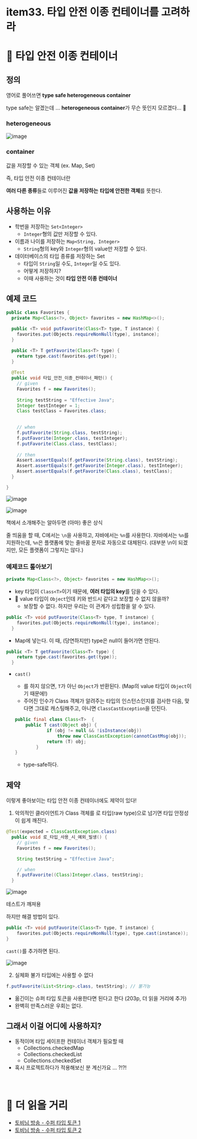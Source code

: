 # item33. 타입 안전 이종 컨테이너를 고려하라

# 🧐 타입 안전 이종 컨테이너

## 정의

영어로 풀어쓰면 **type safe heterogeneous container**

type safe는 알겠는데 ...  **heterogeneous container**가 무슨 뜻인지 모르겠다... 🤔

### heterogeneous

![image](https://user-images.githubusercontent.com/42836576/107503317-26eddf80-6bdd-11eb-9e5b-20379156139b.png)

### container

값을 저장할 수 있는 객체 (ex. Map, Set)

즉, 타입 안전 이종 컨테이너란

**여러 다른 종류**들로 이루어진 **값을 저장하는** **타입에 안전한 객체**를 뜻한다.

## 사용하는 이유

- 학번을 저장하는 `Set<Integer>`
    - `Integer`형의 값만 저장할 수 있다.
- 이름과 나이를 저장하는 `Map<String, Integer>`
    - `String`형의 key와 `Integer`형의 value만 저장할 수 있다.
- 데이터베이스의 타입 종류를 저장하는 Set
    - 타입이 `String`일 수도, `Integer`일 수도 있다.
    - 어떻게 저장하지?
    - 이때 사용하는 것이 **타입 안전 이종 컨테이너**

## 예제 코드

```java
public class Favorites {
  private Map<Class<?>, Object> favorites = new HashMap<>();

  public <T> void putFavorite(Class<T> type, T instance) {
    favorites.put(Objects.requireNonNull(type), instance);
  }

  public <T> T getFavorite(Class<T> type) {
    return type.cast(favorites.get(type));
  }
  
  @Test
  public void 타입_안전_이종_컨테이너_패턴() {
    // given
    Favorites f = new Favorites();
    
    String testString = "Effective Java";
    Integer testInteger = 1;
    Class testClass = Favorites.class;
    

    // when
    f.putFavorite(String.class, testString);
    f.putFavorite(Integer.class, testInteger);
    f.putFavorite(Class.class, testClass);
    
    // then
    Assert.assertEquals(f.getFavorite(String.class), testString);
    Assert.assertEquals(f.getFavorite(Integer.class), testInteger);
    Assert.assertEquals(f.getFavorite(Class.class), testClass);
  }

}
```

![image](https://user-images.githubusercontent.com/42836576/107503324-29503980-6bdd-11eb-8c07-8617cac40946.png)

![image](https://user-images.githubusercontent.com/42836576/107503331-2bb29380-6bdd-11eb-8cda-fde79417f1b0.png)

책에서 소개해주는 알아두면 (아마) 좋은 상식

줄 띄움을 할 때, C에서는 `\n`을 사용하고, 자바에서는 `%n`를 사용한다.
자바에서는 `%n`를 지원하는데, `%n`은 플랫폼에 맞는 줄바꿈 문자로 자동으로 대체된다. 
(대부분 \n이 되겠지만, 모든 플랫폼이 그렇지는 않다.)

### 예제코드 톺아보기

```java
private Map<Class<?>, Object> favorites = new HashMap<>();
```

- key 타입이 `Class<T>`이기 때문에, **여러 타입의 key**를 담을 수 있다.
- 🤔 value 타입이 `Object`인데 키와 반드시 같다고 보장할 수 없지 않을까?
    - 보장할 수 없다. 하지만 우리는 이 관계가 성립함을 알 수 있다.

```java
public <T> void putFavorite(Class<T> type, T instance) {
    favorites.put(Objects.requireNonNull(type), instance);
  }
```

- Map에 넣는다. 이 때, (당연하지만) type은 null이 들어가면 안된다.

```java
public <T> T getFavorite(Class<T> type) {
    return type.cast(favorites.get(type));
  }
```

- `cast()`
    - 를 하지 않으면, `T`가 아닌 `Object`가 반환된다. (Map의 value 타입이 `Object`이기 때문에!)
    - 주어진 인수가 Class 객체가 알려주는 타입의 인스턴스인지를 검사한 다음, 맞다면 그대로 캐스팅해주고, 아니면 `ClassCastException`을 던진다.

    ```java
    public final class Class<T>  {
    	public T cast(Object obj) {
    	        if (obj != null && !isInstance(obj))
    	            throw new ClassCastException(cannotCastMsg(obj));
    	        return (T) obj;
    	    }
    }
    ```

    - type-safe하다.

## 제약

이렇게 좋아보이는 타입 안전 이종 컨테이너에도 제약이 있다!

1. 악의적인 클라이언트가 Class 객체를 로 타입(raw type)으로 넘기면 타입 안정성이 쉽게 깨진다.

```java
@Test(expected = ClassCastException.class)
  public void 로_타입_사용_시_예외_빌생() {
    // given
    Favorites f = new Favorites();

    String testString = "Effective Java";

    // when
    f.putFavorite((Class)Integer.class, testString);
  }
```

![image](https://user-images.githubusercontent.com/42836576/107503337-2e14ed80-6bdd-11eb-85fd-ece731cc8f74.png)

테스트가 깨져용

하지만 해결 방법이 있다.

```java
public <T> void putFavorite(Class<T> type, T instance) {
	favorites.put(Objects.requireNonNull(type), type.cast(instance));
}
```

`cast()`를 추가하면 된다.

![image](https://user-images.githubusercontent.com/42836576/107503340-2fdeb100-6bdd-11eb-9a45-66f571800f94.png)



2. 실체화 불가 타입에는 사용할 수 없다

```java
f.putFavorite(List<String>.class, testString); // 불가능
```

- 옮긴이는 슈퍼 타입 토큰을 사용한다면 된다고 한다 (203p, 더 읽을 거리에 추가)
- 완벽히 만족스러운 우회는 없다.



## 그래서 이걸 어디에 사용하지?

- 동적이며 타입 세이프한 컨테이너 객체가 필요할 때
    - Collections.checkedMap
    - Collections.checkedList
    - Collections.checkedSet
- 혹시 프로젝트하다가 적용해보신 분 계신가요 ... ?!?!



<br>



# 🥺 더 읽을 거리

- [토비님 방송 - 수퍼 타입 토큰 1](https://www.youtube.com/watch?v=01sdXvZSjcI)
- [토비님 방송 - 수퍼 타입 토큰 2](https://www.youtube.com/watch?v=y_uGSqpE4So)
